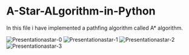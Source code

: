 # A-Star-ALgorithm-in-Python
In this file i have implemented a pathfing algorithm called A* algorithm.

![Presentationastar-0](https://user-images.githubusercontent.com/60724602/102112314-876ed380-3e5d-11eb-95aa-c5a54166ac46.jpg)
![Presentationastar-1](https://user-images.githubusercontent.com/60724602/102112328-8b9af100-3e5d-11eb-92ec-624f70bd2a4b.jpg)
![Presentationastar-2](https://user-images.githubusercontent.com/60724602/102112332-8dfd4b00-3e5d-11eb-84ec-58f1cd38aeb0.jpg)
![Presentationastar-3](https://user-images.githubusercontent.com/60724602/102112337-8fc70e80-3e5d-11eb-9449-276fc87f734c.jpg)
